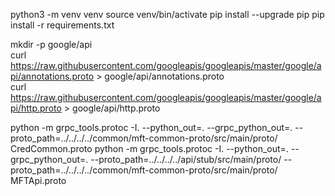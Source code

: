 python3 -m venv venv
source venv/bin/activate
pip install --upgrade pip
pip install -r requirements.txt

mkdir -p google/api    
curl https://raw.githubusercontent.com/googleapis/googleapis/master/google/api/annotations.proto > google/api/annotations.proto     
curl https://raw.githubusercontent.com/googleapis/googleapis/master/google/api/http.proto > google/api/http.proto

python -m grpc_tools.protoc -I. --python_out=. --grpc_python_out=. --proto_path=../../../../common/mft-common-proto/src/main/proto/ CredCommon.proto
python -m grpc_tools.protoc -I. --python_out=. --grpc_python_out=. --proto_path=../../../../api/stub/src/main/proto/ --proto_path=../../../../common/mft-common-proto/src/main/proto/ MFTApi.proto
